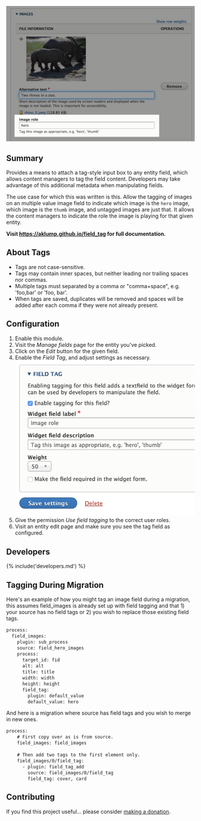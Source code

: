 ![Implementation](images/implementation.jpg)

## Summary

Provides a means to attach a tag-style input box to any entity field, which allows content managers to tag the field content.  Developers may take advantage of this additional metadata when manipulating fields.

The use case for which this was written is this.  Allow the tagging of images on an multiple value image field to indicate which image is the `hero` image, which image is the `thumb` image, and untagged images are just that.  It allows the content managers to indicate the role the image is playing for that given entity.

**Visit <https://aklump.github.io/field_tag> for full documentation.**

## About Tags

* Tags are not case-sensitive.
* Tags may contain inner spaces, but neither leading nor trailing spaces nor commas.
* Multiple tags must separated by a comma or "comma+space", e.g. 'foo,bar' or 'foo, bar'.
* When tags are saved, duplicates will be removed and spaces will be added after each comma if they were not already present.

## Configuration

1. Enable this module.
1. Visit the _Manage fields_ page for the entity you've picked.
1. Click on the _Edit_ button for the given field.
1. Enable the _Field Tag_, and adjust settings as necessary.  ![Settings](images/settings.jpg)
1. Give the permission _Use field tagging_ to the correct user roles.
1. Visit an entity edit page and make sure you see the tag field as configured.

## Developers

{% include('developers.md') %}

## Tagging During Migration

Here's an example of how you might tag an image field during a migration, this assumes field_images is already set up with field tagging and that 1) your source has no field tags or 2) you wish to replace those existing field tags.

    process:
      field_images:
        plugin: sub_process
        source: field_hero_images
        process:
          target_id: fid
          alt: alt
          title: title
          width: width
          height: height
          field_tag:
            plugin: default_value
            default_value: hero

And here is a migration where source has field tags and you wish to merge in new ones.
    
    process:
        # First copy over as is from source.
        field_images: field_images
        
        # Then add two tags to the first element only.
        field_images/0/field_tag:
          - plugin: field_tag_add
            source: field_images/0/field_tag
            field_tag: cover, card
          
## Contributing

If you find this project useful... please consider [making a donation](https://www.paypal.com/cgi-bin/webscr?cmd=_s-xclick&hosted_button_id=4E5KZHDQCEUV8&item_name=Gratitude%20for%20aklump%2Ffield_tag).
